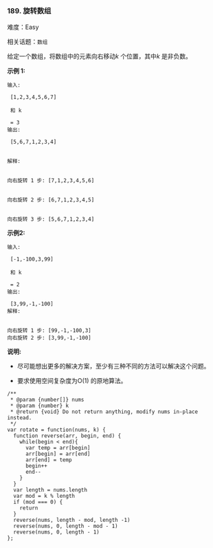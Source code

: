### 189. 旋转数组

难度：Easy

相关话题：`数组`

给定一个数组，将数组中的元素向右移动*k* 个位置，其中*k* 是非负数。



**示例 1:** 



```
输入:

 [1,2,3,4,5,6,7]

 和 k

 = 3
输出:

 [5,6,7,1,2,3,4]


解释:


向右旋转 1 步: [7,1,2,3,4,5,6]


向右旋转 2 步: [6,7,1,2,3,4,5]


向右旋转 3 步: [5,6,7,1,2,3,4]
```


**示例2:** 



```
输入:

 [-1,-100,3,99]

 和 k

 = 2
输出:

 [3,99,-1,-100]
解释:

 
向右旋转 1 步: [99,-1,-100,3]
向右旋转 2 步: [3,99,-1,-100]
```


**说明:** 




* 尽可能想出更多的解决方案，至少有三种不同的方法可以解决这个问题。

* 要求使用空间复杂度为O(1) 的原地算法。




```
/**
 * @param {number[]} nums
 * @param {number} k
 * @return {void} Do not return anything, modify nums in-place instead.
 */
var rotate = function(nums, k) {
  function reverse(arr, begin, end) {
    while(begin < end){
      var temp = arr[begin]
      arr[begin] = arr[end]
      arr[end] = temp
      begin++
      end--
    }
  }
  var length = nums.length
  var mod = k % length
  if (mod === 0) {
    return
  }
  reverse(nums, length - mod, length -1)
  reverse(nums, 0, length - mod - 1)
  reverse(nums, 0, length - 1)
};
```

